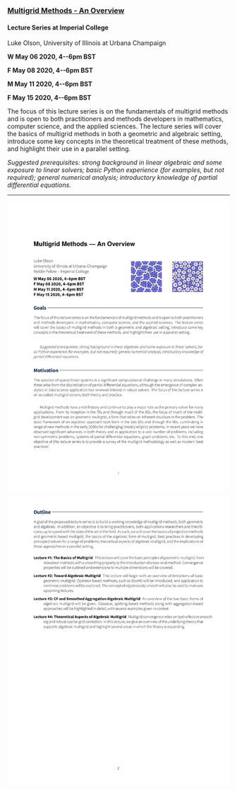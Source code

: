 ### [Multigrid Methods - An Overview](../blob/master/overview/mg-lecture.pdf)

#### Lecture Series at Imperial College
Luke Olson, University of Illinois at Urbana Champaign

**W May 06 2020, 4--6pm BST**

**F May 08 2020, 4--6pm BST**

**M May 11 2020, 4--6pm BST**

**F May 15 2020, 4--6pm BST**

The focus of this lecture series is on the fundamentals of multigrid methods
and is open to both practitioners and methods developers in mathematics, computer
science, and the applied sciences. The lecture series will cover the basics of
multigrid methods in both a geometric and algebraic setting, introduce some key
concepts in the theoretical treatment of these methods, and highlight their use
in a parallel setting.

*Suggested prerequisites: strong background in linear algebraic and some
exposure to linear solvers; basic Python experience (for examples, but not
required); general numerical analysis; introductory knowledge of partial
differential equations.*

---

![overview1](./overview/mg-lecture-0.png "overview1")

![overview2](./overview/mg-lecture-1.png "overview2")
